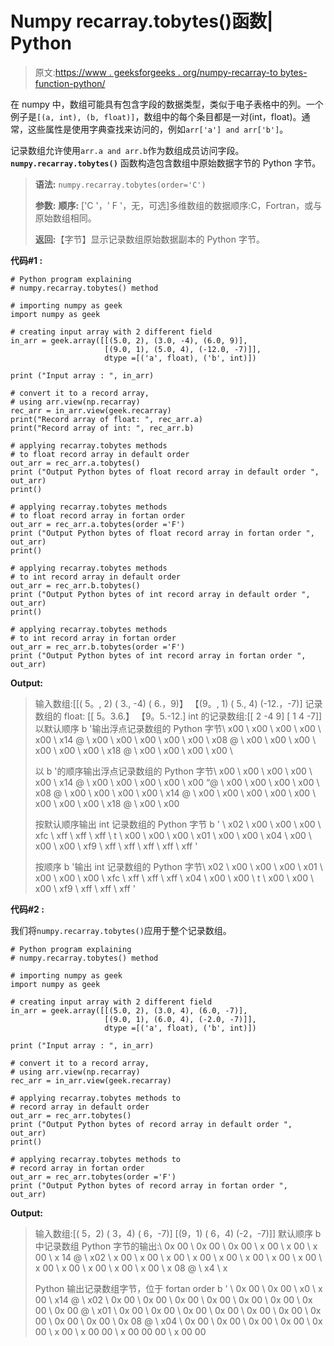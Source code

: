# Numpy recarray.tobytes()函数| Python

> 原文:[https://www . geeksforgeeks . org/numpy-recarray-to bytes-function-python/](https://www.geeksforgeeks.org/numpy-recarray-tobytes-function-python/)

在 numpy 中，数组可能具有包含字段的数据类型，类似于电子表格中的列。一个例子是`[(a, int), (b, float)]`，数组中的每个条目都是一对(int，float)。通常，这些属性是使用字典查找来访问的，例如`arr['a'] and arr['b']`。

记录数组允许使用`arr.a and arr.b`作为数组成员访问字段。 **`numpy.recarray.tobytes()`** 函数构造包含数组中原始数据字节的 Python 字节。

> **语法:** `numpy.recarray.tobytes(order='C')`
> 
> **参数:**
> **顺序:** ['C '，' F '，无，可选]多维数组的数据顺序:C，Fortran，或与原始数组相同。
> 
> **返回:**【字节】显示记录数组原始数据副本的 Python 字节。

**代码#1 :**

```
# Python program explaining
# numpy.recarray.tobytes() method 

# importing numpy as geek
import numpy as geek

# creating input array with 2 different field 
in_arr = geek.array([[(5.0, 2), (3.0, -4), (6.0, 9)],
                     [(9.0, 1), (5.0, 4), (-12.0, -7)]],
                     dtype =[('a', float), ('b', int)])

print ("Input array : ", in_arr)

# convert it to a record array,
# using arr.view(np.recarray)
rec_arr = in_arr.view(geek.recarray)
print("Record array of float: ", rec_arr.a)
print("Record array of int: ", rec_arr.b)

# applying recarray.tobytes methods
# to float record array in default order
out_arr = rec_arr.a.tobytes()
print ("Output Python bytes of float record array in default order ", out_arr) 
print()

# applying recarray.tobytes methods
# to float record array in fortan order
out_arr = rec_arr.a.tobytes(order ='F')
print ("Output Python bytes of float record array in fortan order ", out_arr) 
print()

# applying recarray.tobytes methods 
# to int record array in default order
out_arr = rec_arr.b.tobytes()
print ("Output Python bytes of int record array in default order ", out_arr) 
print()

# applying recarray.tobytes methods 
# to int record array in fortan order
out_arr = rec_arr.b.tobytes(order ='F')
print ("Output Python bytes of int record array in fortan order ", out_arr) 
```

**Output:**

> 输入数组:[[( 5。, 2) ( 3., -4) ( 6.，9)】
> 【(9。, 1) ( 5., 4) (-12.，-7)]
> 记录数组的 float: [[ 5。3.6.】
> 【9。5.-12.]
> int 的记录数组:[[ 2 -4 9]
> [ 1 4 -7]]
> 以默认顺序 b '输出浮点记录数组的 Python 字节\ x00 \ x00 \ x00 \ x00 \ x00 \ x14 @ \ x00 \ x00 \ x00 \ x00 \ x00 \ x08 @ \ x00 \ x00 \ x00 \ x00 \ x00 \ x00 \ x18 @ \ x00 \ x00 \ x00 \ x00 \
> 
> 以 b '的顺序输出浮点记录数组的 Python 字节\ x00 \ x00 \ x00 \ x00 \ x00 \ x14 @ \ x00 \ x00 \ x00 \ x00 \ x00 “@ \ x00 \ x00 \ x00 \ x00 \ x08 @ \ x00 \ x00 \ x00 \ x00 \ x14 @ \ x00 \ x00 \ x00 \ x00 \ x00 \ x00 \ x00 \ x00 \ x18 @ \ x00 \ x00
> 
> 按默认顺序输出 int 记录数组的 Python 字节 b ' \ x02 \ x00 \ x00 \ x00 \ xfc \ xff \ xff \ xff \ t \ x00 \ x00 \ x00 \ x01 \ x00 \ x00 \ x04 \ x00 \ x00 \ x00 \ xf9 \ xff \ xff \ xff \ xff \ xff '
> 
> 按顺序 b '输出 int 记录数组的 Python 字节\ x02 \ x00 \ x00 \ x00 \ x01 \ x00 \ x00 \ x00 \ xfc \ xff \ xff \ xff \ x04 \ x00 \ x00 \ t \ x00 \ x00 \ x00 \ xf9 \ xff \ xff \ xff '

**代码#2 :**

我们将`numpy.recarray.tobytes()`应用于整个记录数组。

```
# Python program explaining
# numpy.recarray.tobytes() method 

# importing numpy as geek
import numpy as geek

# creating input array with 2 different field 
in_arr = geek.array([[(5.0, 2), (3.0, 4), (6.0, -7)],
                     [(9.0, 1), (6.0, 4), (-2.0, -7)]],
                     dtype =[('a', float), ('b', int)])

print ("Input array : ", in_arr)

# convert it to a record array, 
# using arr.view(np.recarray)
rec_arr = in_arr.view(geek.recarray)

# applying recarray.tobytes methods to  
# record array in default order
out_arr = rec_arr.tobytes()
print ("Output Python bytes of record array in default order ", out_arr) 
print()

# applying recarray.tobytes methods to  
# record array in fortan order
out_arr = rec_arr.tobytes(order ='F')
print ("Output Python bytes of record array in fortan order ", out_arr) 
```

**Output:**

> 输入数组:[( 5，2) ( 3，4) ( 6，-7)]
> [(9，1) ( 6，4) (-2，-7)]]
> 默认顺序 b 中记录数组 Python 字节的输出:\ 0x 00 \ 0x 00 \ 0x 00 \ x 00 \ x 00 \ x 00 \ x 14 @ \ x02 \ x 00 \ x 00 \ x 00 \ x 00 \ x 00 \ x 00 \ x 00 \ x 00 \ x 00 \ x 00 \ x 00 \ x 00 \ x 00 \ x 08 @ \ x4 \ x
> 
> Python 输出记录数组字节，位于 fortan order b ' \ 0x 00 \ 0x 00 \ x0 \ x 00 \ x14 @ \ x02 \ 0x 00 \ 0x 00 \ 0x 00 \ 0x 00 \ 0x 00 \ 0x 00 \ 0x 00 \ 0x 00 @ \ x01 \ 0x 00 \ 0x 00 \ 0x 00 \ 0x 00 \ 0x 00 \ 0x 00 \ 0x 00 \ 0x 00 \ 0x 00 \ 0x 08 @ \ x04 \ 0x 00 \ 0x 00 \ 0x 00 \ 0x 00 \ 0x 00 \ x 00 \ x 00 00 \ x 00 00 00 \ x 00 00